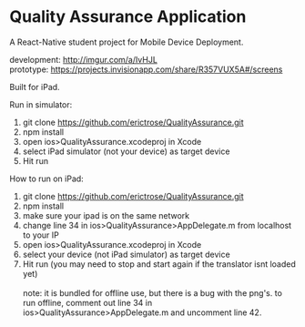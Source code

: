 Quality Assurance Application
==========
A React-Native student project for Mobile Device Deployment.

development: http://imgur.com/a/IvHJL <br/>
prototype: https://projects.invisionapp.com/share/R357VUX5A#/screens

Built for iPad.

Run in simulator:<br>
1) git clone https://github.com/erictrose/QualityAssurance.git<br>
2) npm install<br>
3) open ios>QualityAssurance.xcodeproj in Xcode<br>
4) select iPad simulator (not your device) as target device<br>
5) Hit run<br>


How to run on iPad:<br>
1) git clone https://github.com/erictrose/QualityAssurance.git<br>
2) npm install<br>
3) make sure your ipad is on the same network<br>
3) change line 34 in ios>QualityAssurance>AppDelegate.m from localhost to your IP<br>
3) open ios>QualityAssurance.xcodeproj in Xcode<br>
4) select your device (not iPad simulator) as target device<br>
5) Hit run (you may need to stop and start again if the translator isnt loaded yet)<br><br>
note: it is bundled for offline use, but there is a bug with the png's. to run offline, comment out line 34 in ios>QualityAssurance>AppDelegate.m
and uncomment line 42.
